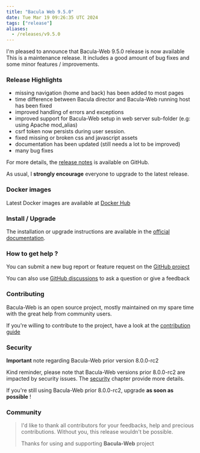 ```yaml
---
title: "Bacula Web 9.5.0"
date: Tue Mar 19 09:26:35 UTC 2024
tags: ["release"]
aliases:
  - /releases/v9.5.0
---
```


I'm pleased to announce that Bacula-Web 9.5.0 release is now available
This is a maintenance release. It includes a good amount of bug fixes and some minor features / improvements.

### Release Highlights

- missing navigation (home and back) has been added to most pages
- time difference between Bacula director and Bacula-Web running host has been fixed
- improved handling of errors and exceptions
- improved support for Bacula-Web setup in web server sub-folder (e.g: using Apache mod_alias)
- csrf token now persists during user session.
- fixed missing or broken css and javascript assets
- documentation has been updated (still needs a lot to be improved)
- many bug fixes

For more details, the [release notes](https://github.com/bacula-web/bacula-web/releases/tag/v9.5.0) is available on GitHub.

As usual, I **strongly encourage** everyone to upgrade to the latest release.

### Docker images

Latest Docker images are available at [Docker Hub](https://hub.docker.com/r/baculaweb/bacula-web)

### Install / Upgrade

The installation or upgrade instructions are available in the [official documentation](https://docs.bacula-web.org).

### How to get help ?

You can submit a new bug report or feature request on the [GitHub project](https://github.com/bacula-web/bacula-web/issues)

You can also use [GitHub discussions](https://github.com/bacula-web/bacula-web/discussions) to ask a question or give a feedback

### Contributing

Bacula-Web is an open source project, mostly maintained on my spare time with the great help from community users.

If you're willing to contribute to the project, have a look at the [contribution guide](https://docs.bacula-web.org/en/latest/04_contribute/index.html)

### Security

**Important** note regarding Bacula-Web prior version 8.0.0-rc2

Kind reminder, please note that Bacula-Web versions prior 8.0.0-rc2 are impacted by security issues. 
The [security](https://docs.bacula-web.org/en/latest/01_about/security.html) chapter provide more details.

If you're still using Bacula-Web prior 8.0.0-rc2, upgrade **as soon as possible** !

### Community

> I'd like to thank all contributors for your feedbacks, help and precious contributions.
> Without you, this release wouldn't be possible.
>
> Thanks for using and supporting **Bacula-Web** project